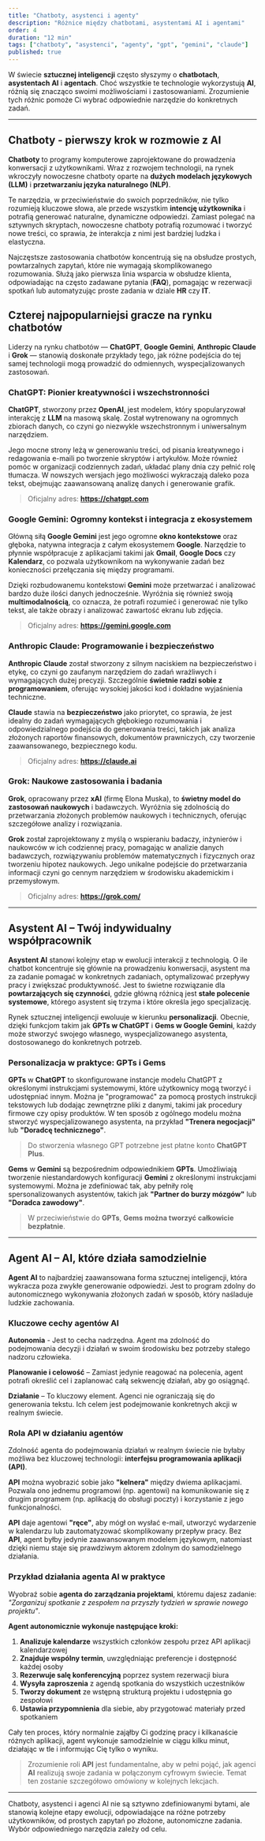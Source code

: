 ```yaml
---
title: "Chatboty, asystenci i agenty"
description: "Różnice między chatbotami, asystentami AI i agentami"
order: 4
duration: "12 min"
tags: ["chatboty", "asystenci", "agenty", "gpt", "gemini", "claude"]
published: true
---
```


W świecie **sztucznej inteligencji** często słyszymy o **chatbotach**, **asystentach AI** i **agentach**. Choć wszystkie te technologie wykorzystują **AI**, różnią się znacząco swoimi możliwościami i zastosowaniami. Zrozumienie tych różnic pomoże Ci wybrać odpowiednie narzędzie do konkretnych zadań.

---

## Chatboty - pierwszy krok w rozmowie z AI

**Chatboty** to programy komputerowe zaprojektowane do prowadzenia konwersacji z użytkownikami. Wraz z rozwojem technologii, na rynek wkroczyły nowoczesne chatboty oparte na **dużych modelach językowych (LLM)** i **przetwarzaniu języka naturalnego (NLP)**. 

Te narzędzia, w przeciwieństwie do swoich poprzedników, nie tylko rozumieją kluczowe słowa, ale przede wszystkim **intencję użytkownika** i potrafią generować naturalne, dynamiczne odpowiedzi. Zamiast polegać na sztywnych skryptach, nowoczesne chatboty potrafią rozumować i tworzyć nowe treści, co sprawia, że interakcja z nimi jest bardziej ludzka i elastyczna.

Najczęstsze zastosowania chatbotów koncentrują się na obsłudze prostych, powtarzalnych zapytań, które nie wymagają skomplikowanego rozumowania. Służą jako pierwsza linia wsparcia w obsłudze klienta, odpowiadając na często zadawane pytania (**FAQ**), pomagając w rezerwacji spotkań lub automatyzując proste zadania w dziale **HR** czy **IT**.

## Czterej najpopularniejsi gracze na rynku chatbotów

Liderzy na rynku chatbotów — **ChatGPT**, **Google Gemini**, **Anthropic Claude** i **Grok** — stanowią doskonałe przykłady tego, jak różne podejścia do tej samej technologii mogą prowadzić do odmiennych, wyspecjalizowanych zastosowań.

### ChatGPT: Pionier kreatywności i wszechstronności

**ChatGPT**, stworzony przez **OpenAI**, jest modelem, który spopularyzował interakcję z **LLM** na masową skalę. Został wytrenowany na ogromnych zbiorach danych, co czyni go niezwykle wszechstronnym i uniwersalnym narzędziem. 

Jego mocne strony leżą w generowaniu treści, od pisania kreatywnego i redagowania e-maili po tworzenie skryptów i artykułów. Może również pomóc w organizacji codziennych zadań, układać plany dnia czy pełnić rolę tłumacza. W nowszych wersjach jego możliwości wykraczają daleko poza tekst, obejmując zaawansowaną analizę danych i generowanie grafik.

> Oficjalny adres: **https://chatgpt.com**

### Google Gemini: Ogromny kontekst i integracja z ekosystemem

Główną siłą **Google Gemini** jest jego ogromne **okno kontekstowe** oraz głęboka, natywna integracja z całym ekosystemem **Google**. Narzędzie to płynnie współpracuje z aplikacjami takimi jak **Gmail**, **Google Docs** czy **Kalendarz**, co pozwala użytkownikom na wykonywanie zadań bez konieczności przełączania się między programami. 

Dzięki rozbudowanemu kontekstowi **Gemini** może przetwarzać i analizować bardzo duże ilości danych jednocześnie. Wyróżnia się również swoją **multimodalnością**, co oznacza, że potrafi rozumieć i generować nie tylko tekst, ale także obrazy i analizować zawartość ekranu lub zdjęcia.

> Oficjalny adres: **https://gemini.google.com**

### Anthropic Claude: Programowanie i bezpieczeństwo

**Anthropic Claude** został stworzony z silnym naciskiem na bezpieczeństwo i etykę, co czyni go zaufanym narzędziem do zadań wrażliwych i wymagających dużej precyzji. Szczególnie **świetnie radzi sobie z programowaniem**, oferując wysokiej jakości kod i dokładne wyjaśnienia techniczne. 

**Claude** stawia na **bezpieczeństwo** jako priorytet, co sprawia, że jest idealny do zadań wymagających głębokiego rozumowania i odpowiedzialnego podejścia do generowania treści, takich jak analiza złożonych raportów finansowych, dokumentów prawniczych, czy tworzenie zaawansowanego, bezpiecznego kodu.

> Oficjalny adres: **https://claude.ai**

### Grok: Naukowe zastosowania i badania

**Grok**, opracowany przez **xAI** (firmę Elona Muska), to **świetny model do zastosowań naukowych** i badawczych. Wyróżnia się zdolnością do przetwarzania złożonych problemów naukowych i technicznych, oferując szczegółowe analizy i rozwiązania. 

**Grok** został zaprojektowany z myślą o wspieraniu badaczy, inżynierów i naukowców w ich codziennej pracy, pomagając w analizie danych badawczych, rozwiązywaniu problemów matematycznych i fizycznych oraz tworzeniu hipotez naukowych. Jego unikalne podejście do przetwarzania informacji czyni go cennym narzędziem w środowisku akademickim i przemysłowym.

> Oficjalny adres: **https://grok.com/**

---
## Asystent AI – Twój indywidualny współpracownik

**Asystent AI** stanowi kolejny etap w ewolucji interakcji z technologią. O ile chatbot koncentruje się głównie na prowadzeniu konwersacji, asystent ma za zadanie pomagać w konkretnych zadaniach, optymalizować przepływy pracy i zwiększać produktywność. Jest to świetne rozwiązanie dla **powtarzających się czynności**, gdzie główną różnicą jest **stałe polecenie systemowe**, którego asystent się trzyma i które określa jego specjalizację.

Rynek sztucznej inteligencji ewoluuje w kierunku **personalizacji**. Obecnie, dzięki funkcjom takim jak **GPTs w ChatGPT** i **Gems w Google Gemini**, każdy może stworzyć swojego własnego, wyspecjalizowanego asystenta, dostosowanego do konkretnych potrzeb.

### Personalizacja w praktyce: GPTs i Gems

**GPTs** w **ChatGPT** to skonfigurowane instancje modelu ChatGPT z określonymi instrukcjami systemowymi, które użytkownicy mogą tworzyć i udostępniać innym. Można je "programować" za pomocą prostych instrukcji tekstowych lub dodając zewnętrzne pliki z danymi, takimi jak procedury firmowe czy opisy produktów. W ten sposób z ogólnego modelu można stworzyć wyspecjalizowanego asystenta, na przykład **"Trenera negocjacji"** lub **"Doradcę technicznego"**.

> Do stworzenia własnego GPT potrzebne jest płatne konto **ChatGPT Plus**.

**Gems** w **Gemini** są bezpośrednim odpowiednikiem **GPTs**. Umożliwiają tworzenie niestandardowych konfiguracji **Gemini** z określonymi instrukcjami systemowymi. Można je zdefiniować tak, aby pełniły rolę spersonalizowanych asystentów, takich jak **"Partner do burzy mózgów"** lub **"Doradca zawodowy"**.

> W przeciwieństwie do **GPTs**, **Gems można tworzyć całkowicie bezpłatnie**.

---

## Agent AI – AI, które działa samodzielnie

**Agent AI** to najbardziej zaawansowana forma sztucznej inteligencji, która wykracza poza zwykłe generowanie odpowiedzi. Jest to program zdolny do autonomicznego wykonywania złożonych zadań w sposób, który naśladuje ludzkie zachowania.

### Kluczowe cechy agentów AI

**Autonomia** - Jest to cecha nadrzędna. Agent ma zdolność do podejmowania decyzji i działań w swoim środowisku bez potrzeby stałego nadzoru człowieka.

**Planowanie i celowość** – Zamiast jedynie reagować na polecenia, agent potrafi określić cel i zaplanować całą sekwencję działań, aby go osiągnąć.

**Działanie** – To kluczowy element. Agenci nie ograniczają się do generowania tekstu. Ich celem jest podejmowanie konkretnych akcji w realnym świecie.

### Rola API w działaniu agentów

Zdolność agenta do podejmowania działań w realnym świecie nie byłaby możliwa bez kluczowej technologii: **interfejsu programowania aplikacji (API)**. 

**API** można wyobrazić sobie jako **"kelnera"** między dwiema aplikacjami. Pozwala ono jednemu programowi (np. agentowi) na komunikowanie się z drugim programem (np. aplikacją do obsługi poczty) i korzystanie z jego funkcjonalności. 

**API** daje agentowi **"ręce"**, aby mógł on wysłać e-mail, utworzyć wydarzenie w kalendarzu lub zautomatyzować skomplikowany przepływ pracy. Bez **API**, agent byłby jedynie zaawansowanym modelem językowym, natomiast dzięki niemu staje się prawdziwym aktorem zdolnym do samodzielnego działania.

### Przykład działania agenta AI w praktyce

Wyobraź sobie **agenta do zarządzania projektami**, któremu dajesz zadanie: *"Zorganizuj spotkanie z zespołem na przyszły tydzień w sprawie nowego projektu"*.

**Agent autonomicznie wykonuje następujące kroki:**
1. **Analizuje kalendarze** wszystkich członków zespołu przez API aplikacji kalendarzowej
2. **Znajduje wspólny termin**, uwzględniając preferencje i dostępność każdej osoby
3. **Rezerwuje salę konferencyjną** poprzez system rezerwacji biura
4. **Wysyła zaproszenia** z agendą spotkania do wszystkich uczestników
5. **Tworzy dokument** ze wstępną strukturą projektu i udostępnia go zespołowi
6. **Ustawia przypomnienia** dla siebie, aby przygotować materiały przed spotkaniem

Cały ten proces, który normalnie zająłby Ci godzinę pracy i kilkanaście różnych aplikacji, agent wykonuje samodzielnie w ciągu kilku minut, działając w tle i informując Cię tylko o wyniku.

> Zrozumienie roli **API** jest fundamentalne, aby w pełni pojąć, jak agenci **AI** realizują swoje zadania w połączonym cyfrowym świecie. Temat ten zostanie szczegółowo omówiony w kolejnych lekcjach.

---

Chatboty, asystenci i agenci AI nie są sztywno zdefiniowanymi bytami, ale stanowią kolejne etapy ewolucji, odpowiadające na różne potrzeby użytkowników, od prostych zapytań po złożone, autonomiczne zadania. Wybór odpowiedniego narzędzia zależy od celu. 